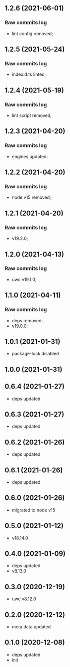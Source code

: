 ## 1.2.6 (2021-06-01)

### Raw commits log

-   lint config removed;

## 1.2.5 (2021-05-24)

### Raw commits log

-   index.d.ts linted;

## 1.2.4 (2021-05-19)

### Raw commits log

-   lint script removed;

## 1.2.3 (2021-04-20)

### Raw commits log

-   engines updated;

## 1.2.2 (2021-04-20)

### Raw commits log

-   node v15 removed;

## 1.2.1 (2021-04-20)

### Raw commits log

-   v19.2.0;

## 1.2.0 (2021-04-13)

### Raw commits log

-   uwc v19.1.0;

## 1.1.0 (2021-04-11)

### Raw commits log

-   deps removed;
-   v19.0.0;

## 1.0.1 (2021-01-31)

-   package-lock disabled

## 1.0.0 (2021-01-31)

## 0.6.4 (2021-01-27)

-   deps updated

## 0.6.3 (2021-01-27)

-   deps updated

## 0.6.2 (2021-01-26)

-   deps updated

## 0.6.1 (2021-01-26)

-   deps updated

## 0.6.0 (2021-01-26)

-   migrated to node v15

## 0.5.0 (2021-01-12)

-   v18.14.0

## 0.4.0 (2021-01-09)

-   deps updated
-   v8.13.0

## 0.3.0 (2020-12-19)

-   uwc v8.12.0

## 0.2.0 (2020-12-12)

-   meta data updated

## 0.1.0 (2020-12-08)

-   deps updated
-   init
